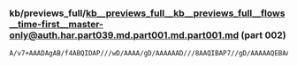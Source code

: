 ### kb/previews_full/kb__previews_full__kb__previews_full__flows__time-first__master-only@auth.har.part039.md.part001.md.part001.md (part 002)

```md
A/v7+AAADAgAB/f4ABQIDAP///wD/AAAA/gD/AAAAAAD///8AAQIBAP7//gD/AAAAAQEBAAECAQD//v8A////AP8AAAAA/v8ABQIEAP7//gD///8AAAAAAAE
```

```
